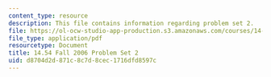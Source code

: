 ```yaml
---
content_type: resource
description: This file contains information regarding problem set 2.
file: https://ol-ocw-studio-app-production.s3.amazonaws.com/courses/14-54-international-trade-fall-2016/d8704d2d871c8c7d8cec1716dfd8597c_MIT14_54F16_ProblemSet2.pdf
file_type: application/pdf
resourcetype: Document
title: 14.54 Fall 2006 Problem Set 2
uid: d8704d2d-871c-8c7d-8cec-1716dfd8597c
---
```

